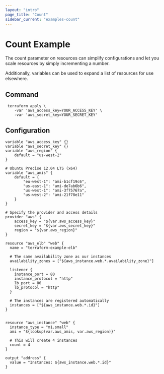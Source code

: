 ```yaml
---
layout: "intro"
page_title: "Count"
sidebar_current: "examples-count"
---
```


# Count Example

The count parameter on resources can simplify configurations
and let you scale resources by simply incrementing a number.

Additionally, variables can be used to expand a list of resources
for use elsewhere.

## Command

```
 terraform apply \
    -var 'aws_access_key=YOUR_ACCESS_KEY' \
    -var 'aws_secret_key=YOUR_SECRET_KEY'
```

## Configuration

```
variable "aws_access_key" {}
variable "aws_secret_key" {}
variable "aws_region" {
    default = "us-west-2"
}

# Ubuntu Precise 12.04 LTS (x64)
variable "aws_amis" {
    default = {
        "eu-west-1": "ami-b1cf19c6",
        "us-east-1": "ami-de7ab6b6",
        "us-west-1": "ami-3f75767a",
        "us-west-2": "ami-21f78e11"
    }
}

# Specify the provider and access details
provider "aws" {
    access_key = "${var.aws_access_key}"
    secret_key = "${var.aws_secret_key}"
    region = "${var.aws_region}"
}

resource "aws_elb" "web" {
  name = "terraform-example-elb"

  # The same availability zone as our instances
  availability_zones = ["${aws_instance.web.*.availability_zone}"]

  listener {
    instance_port = 80
    instance_protocol = "http"
    lb_port = 80
    lb_protocol = "http"
  }

  # The instances are registered automatically
  instances = ["${aws_instance.web.*.id}"]
}


resource "aws_instance" "web" {
  instance_type = "m1.small"
  ami = "${lookup(var.aws_amis, var.aws_region)}"

  # This will create 4 instances
  count = 4
}

output "address" {
  value = "Instances: ${aws_instance.web.*.id}"
}
```
